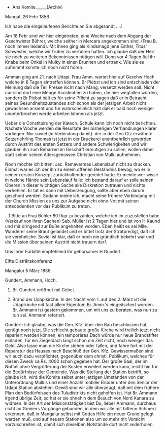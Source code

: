+ Ans Komite._____(Archiv)

 Mangal. 26 Febr 1856.

Ich habe die eingelaufenen Berichte an Sie abgesandt ....1

Am 18 Febr sind wir hier eingetreten, eine Woche nach dem Abgang der Geschwister Bührer, welche seither in Mercara angekommen sind. (Frau B. noch immer leidend). Mit ihnen ging als Kindsmagd jene Esther, Titus' Schwester, welche wir früher zu verhören hatten. Ich glaube daß der Herr sie noch zu weiteren Bekenntnissen nötigen will. Denn vor 4 Tagen fiel ihr Knabe beim Onkel in Mulky in einen Brunnen und ertrank. Wie sie es aufnimmt konnte ich noch nicht hören.

Amman ging am 21. nach Udapi. Frau Amm. wartet hier auf Geschw Hoch welche in 8 Tagen eintreffen können. Br Plebst und ich sind entschieden der Meinung daß die Tell Presse nicht nach Mang. versetzt werden soll. Nicht nur sind dort eine Menge Accidentien zu haben, die hier wegfallen würden, sondern Br Plebst hält es für seine Pflicht zu sagen daß er in Betracht seines Gesundheitszustandes sich schon als der jetzigen Arbeit nicht gewachsen ansieht und für wahrscheinlich hält daß er bald noch weniger ununterbrochen werde arbeiten können als jetzt.

Ueber die Constituirung der Katech. Schule kann ich noch nicht berichten. Nächste Woche werden die Resultate der bisherigen Verhandlungen klarer vorliegen. Nur soviel (in Verbindung damit): der in der Gen Cfz erwähnte Setzerlehrling Thomas ist jetzt in der Druckerei unentbehrlich geworden durch Austritt des ersten Setzers und andere Schwierigkeiten und wir glauben ihn zum Beharren im Geschäft ermutigen zu sollen, wollen daher statt seiner seinen Altersgenossen Christian von Mulki aufnehmen.

Noch möchte ich bitten: Jac. Ramavarmas Lebenslauf nicht zu drucken. Einmal war es ich der ihn zu einem offenen Geständnis bewog, wo er in seinem ersten Konzept zurückhaltender geredet hatte. Er meinte wer wisse in welche Hände sein Lebenslauf falle: ich bestand darauf er solle seinen Oberen in dieser wichtigen Sache alle Diskretion zutrauen und nichts verhehlen. Er tat es dann mit Ueberzeugung, sollte aber eben darum geschont werden. Sodann meine ich, macht seine frühere Verbindung mit der Church Mission es uns zur Aufgabe nicht ohne Not mit seinen antecedentien vor das Publikum zu treten.

 ...1 Bitte an Frau Bühler 80 Rup zu bezahlen, welche ich ihr zuzustellen habe (Verkauf von ihren Sachen) Seb. Müller ist 2 Tagen hier und ist von H Kaund und mir dringend zur Buße angehalten worden. Eben heißt es sei Mlle. Wanderer seine Braut gelandet und er bittet trotz der Strafpredigt, daß ich sie vereheliche. Soviel ist klar, daß er noch nie gründlich bekehrt war und die Mission über seinen Austritt nicht trauern darf.

Uns Ihrer Fürbitte empfehlend
 Ihr gehorsamer
 H Gundert.



 Elfte Distriktskonferenz

 Mangalur 5 März 1856.

 Gundert, Ammann, Hoch.

1. Br. Gundert eröffnet mit Gebet.

2. Brand der Udapikirche. In der Nacht vom 1. auf den 2. März ist die Udapikirche mit fast allem Eigentum Br. Amm.'s eingeäschert worden. Br. Ammann ist gestern gekommen, um mit uns zu beraten, was nun zu tun sei. 
Ammann referiert.

Gundert: Ich glaube, was die Gen. Kfz. über den Bau beschlossen hat, genügt noch jetzt. Die schlecht gebaute große Kirche wird freilich jetzt nicht repariert werden können; ein temporäres Dach würde nur neue Brandstifter einladen, für ein Ziegeldach langt schon die Zeit nicht, noch weniger das Geld. Also lasse man die Kirche stehen oder fallen, und fahre fort mit der Reparatur des Hauses nach Beschluß der Gen. Kfz. Gewissermaßen sind wir auch dazu verpflichtet, gegenüber dem christl. Publikum, welches für diesen Zweck ca Rs. 4000 schon gegeben hat. Der große Saal, der im Notfall ohne Vergrößerung der Kosten erweitert werden kann, reicht hin für die Bedürfnisse der Gemeinde. Was die Stellung der Station betrifft, so glaube ich, wird die Komite selbst unter jetzigen Umständen von der Unterordnung Mulkis und einer Anzahl mobiler Brüder unter den Senior der Udapi Station abstehen. Gewiß sind wir alle überzeugt, daß mit dem frühern Plan den Bedürfnissen des Tuludistrikts nicht geholfen ist. Hat Br. Ammann irgend übrige Zeit, so hat er sie ohnehin dem Besuch von Nord Kanara zu widmen. In der Art der Missionstätigkeit bist Du, lieber Ammann, durchaus nicht an Greiners Vorgänge gebunden, in dem wir alle mit bitterm Schmerz erkennen, daß in Mangalur selbst mit Gottes Hilfe ein neuer Grund gelegt werden muß, und auf neuern Stationen also um so mehr mit Vorsicht vorzuschreiten ist, damit sich dieselben Notstände dort nicht widerholen.

